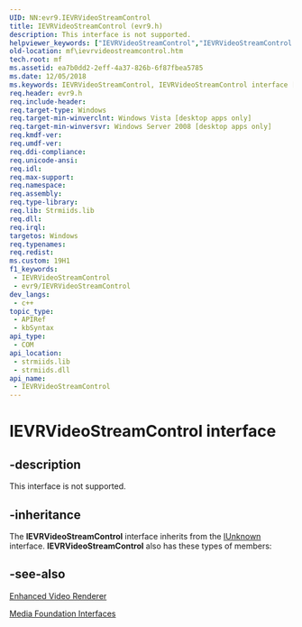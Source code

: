 ```yaml
---
UID: NN:evr9.IEVRVideoStreamControl
title: IEVRVideoStreamControl (evr9.h)
description: This interface is not supported.
helpviewer_keywords: ["IEVRVideoStreamControl","IEVRVideoStreamControl interface [Media Foundation]","IEVRVideoStreamControl interface [Media Foundation]","described","ea7b0dd2-2eff-4a37-826b-6f87fbea5785","evr9/IEVRVideoStreamControl","mf.ievrvideostreamcontrol"]
old-location: mf\ievrvideostreamcontrol.htm
tech.root: mf
ms.assetid: ea7b0dd2-2eff-4a37-826b-6f87fbea5785
ms.date: 12/05/2018
ms.keywords: IEVRVideoStreamControl, IEVRVideoStreamControl interface [Media Foundation], IEVRVideoStreamControl interface [Media Foundation],described, ea7b0dd2-2eff-4a37-826b-6f87fbea5785, evr9/IEVRVideoStreamControl, mf.ievrvideostreamcontrol
req.header: evr9.h
req.include-header: 
req.target-type: Windows
req.target-min-winverclnt: Windows Vista [desktop apps only]
req.target-min-winversvr: Windows Server 2008 [desktop apps only]
req.kmdf-ver: 
req.umdf-ver: 
req.ddi-compliance: 
req.unicode-ansi: 
req.idl: 
req.max-support: 
req.namespace: 
req.assembly: 
req.type-library: 
req.lib: Strmiids.lib
req.dll: 
req.irql: 
targetos: Windows
req.typenames: 
req.redist: 
ms.custom: 19H1
f1_keywords:
 - IEVRVideoStreamControl
 - evr9/IEVRVideoStreamControl
dev_langs:
 - c++
topic_type:
 - APIRef
 - kbSyntax
api_type:
 - COM
api_location:
 - strmiids.lib
 - strmiids.dll
api_name:
 - IEVRVideoStreamControl
---
```


# IEVRVideoStreamControl interface


## -description

This interface is not supported.

## -inheritance

The <b>IEVRVideoStreamControl</b> interface inherits from the <a href="/windows/desktop/api/unknwn/nn-unknwn-iunknown">IUnknown</a> interface. <b>IEVRVideoStreamControl</b> also has these types of members:

## -see-also

<a href="/windows/desktop/medfound/enhanced-video-renderer">Enhanced Video Renderer</a>



<a href="/windows/desktop/medfound/media-foundation-interfaces">Media Foundation Interfaces</a>
